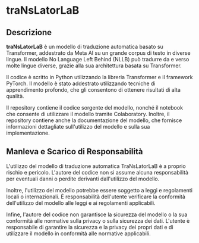 # traNsLatorLaB

## Descrizione
**traNsLatorLaB** è un modello di traduzione automatica basato su Transformer, addestrato da Meta AI su un grande corpus di testo in diverse lingue. Il modello No Language Left Behind (NLLB) può tradurre da e verso molte lingue diverse, grazie alla sua architettura basata su Transformer.

Il codice è scritto in Python utilizzando la libreria Transformer e il framework PyTorch. Il modello è stato addestrato utilizzando tecniche di apprendimento profondo, che gli consentono di ottenere risultati di alta qualità.

Il repository contiene il codice sorgente del modello, nonché il notebook che consente di utilizzare il modello tramite Colaboratory. Inoltre, il repository contiene anche la documentazione del modello, che fornisce informazioni dettagliate sull'utilizzo del modello e sulla sua implementazione.

## Manleva e Scarico di Responsabilità
L'utilizzo del modello di traduzione automatica TraNsLatorLaB è a proprio rischio e pericolo. L'autore del codice non si assume alcuna responsabilità per eventuali danni o perdite derivanti dall'utilizzo del modello.

Inoltre, l'utilizzo del modello potrebbe essere soggetto a leggi e regolamenti locali o internazionali. È responsabilità dell'utente verificare la conformità dell'utilizzo del modello alle leggi e ai regolamenti applicabili.

Infine, l'autore del codice non garantisce la sicurezza del modello o la sua conformità alle normative sulla privacy o sulla sicurezza dei dati. L'utente è responsabile di garantire la sicurezza e la privacy dei propri dati e di utilizzare il modello in conformità alle normative applicabili.
